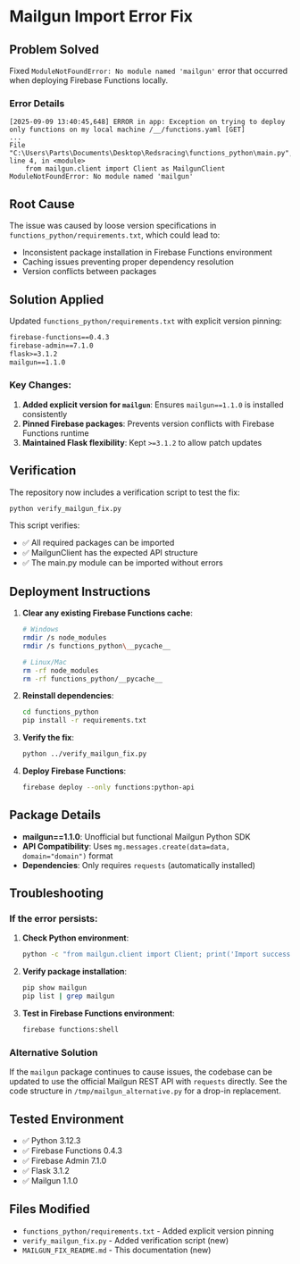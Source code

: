 # Mailgun Import Error Fix

## Problem Solved

Fixed `ModuleNotFoundError: No module named 'mailgun'` error that occurred when deploying Firebase Functions locally.

### Error Details
```
[2025-09-09 13:40:45,648] ERROR in app: Exception on trying to deploy only functions on my local machine /__/functions.yaml [GET]
...
File "C:\Users\Parts\Documents\Desktop\Redsracing\functions_python\main.py", line 4, in <module>
    from mailgun.client import Client as MailgunClient
ModuleNotFoundError: No module named 'mailgun'
```

## Root Cause

The issue was caused by loose version specifications in `functions_python/requirements.txt`, which could lead to:
- Inconsistent package installation in Firebase Functions environment
- Caching issues preventing proper dependency resolution
- Version conflicts between packages

## Solution Applied

Updated `functions_python/requirements.txt` with explicit version pinning:

```txt
firebase-functions==0.4.3
firebase-admin==7.1.0
flask>=3.1.2
mailgun==1.1.0
```

### Key Changes:
1. **Added explicit version for `mailgun`**: Ensures `mailgun==1.1.0` is installed consistently
2. **Pinned Firebase packages**: Prevents version conflicts with Firebase Functions runtime
3. **Maintained Flask flexibility**: Kept `>=3.1.2` to allow patch updates

## Verification

The repository now includes a verification script to test the fix:

```bash
python verify_mailgun_fix.py
```

This script verifies:
- ✅ All required packages can be imported
- ✅ MailgunClient has the expected API structure  
- ✅ The main.py module can be imported without errors

## Deployment Instructions

1. **Clear any existing Firebase Functions cache**:
   ```bash
   # Windows
   rmdir /s node_modules
   rmdir /s functions_python\__pycache__
   
   # Linux/Mac
   rm -rf node_modules
   rm -rf functions_python/__pycache__
   ```

2. **Reinstall dependencies**:
   ```bash
   cd functions_python
   pip install -r requirements.txt
   ```

3. **Verify the fix**:
   ```bash
   python ../verify_mailgun_fix.py
   ```

4. **Deploy Firebase Functions**:
   ```bash
   firebase deploy --only functions:python-api
   ```

## Package Details

- **mailgun==1.1.0**: Unofficial but functional Mailgun Python SDK
- **API Compatibility**: Uses `mg.messages.create(data=data, domain="domain")` format
- **Dependencies**: Only requires `requests` (automatically installed)

## Troubleshooting

### If the error persists:

1. **Check Python environment**:
   ```bash
   python -c "from mailgun.client import Client; print('Import successful')"
   ```

2. **Verify package installation**:
   ```bash
   pip show mailgun
   pip list | grep mailgun
   ```

3. **Test in Firebase Functions environment**:
   ```bash
   firebase functions:shell
   ```

### Alternative Solution

If the `mailgun` package continues to cause issues, the codebase can be updated to use the official Mailgun REST API with `requests` directly. See the code structure in `/tmp/mailgun_alternative.py` for a drop-in replacement.

## Tested Environment

- ✅ Python 3.12.3
- ✅ Firebase Functions 0.4.3
- ✅ Firebase Admin 7.1.0
- ✅ Flask 3.1.2
- ✅ Mailgun 1.1.0

## Files Modified

- `functions_python/requirements.txt` - Added explicit version pinning
- `verify_mailgun_fix.py` - Added verification script (new)
- `MAILGUN_FIX_README.md` - This documentation (new)